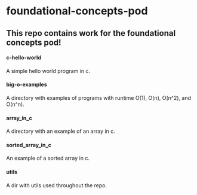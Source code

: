 # foundational-concepts-pod

## This repo contains work for the foundational concepts pod!

#### c-hello-world
A simple hello world program in c.

#### big-o-examples
A directory with examples of programs with runtime O(1), O(n), O(n^2), and O(n^n).

#### array_in_c
A directory with an example of an array in c.

#### sorted_array_in_c
An example of a sorted array in c.

#### utils
A dir with utils used throughout the repo.